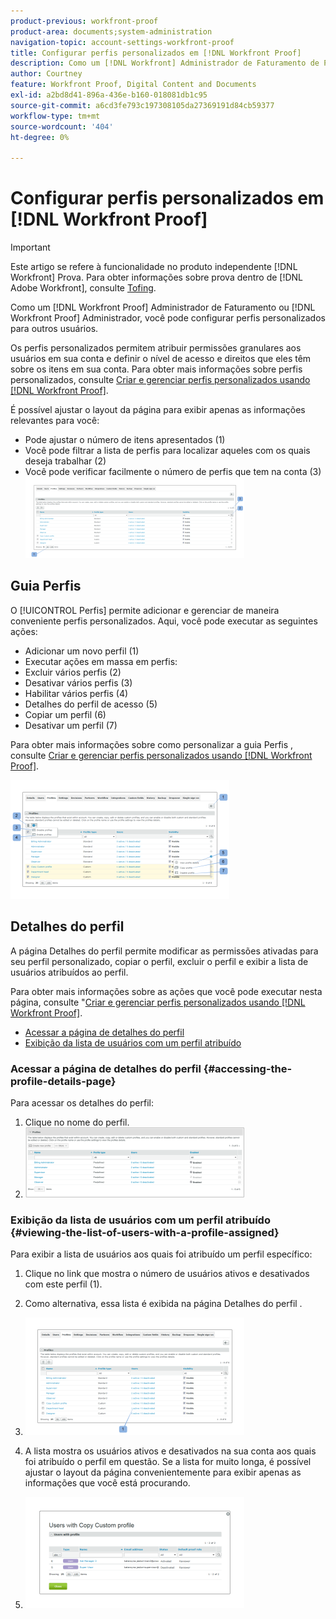 ```yaml
---
product-previous: workfront-proof
product-area: documents;system-administration
navigation-topic: account-settings-workfront-proof
title: Configurar perfis personalizados em [!DNL Workfront Proof]
description: Como um [!DNL Workfront] Administrador de Faturamento de Prova ou [!DNL Workfront Proof] Administrador, você pode configurar perfis personalizados para outros usuários.
author: Courtney
feature: Workfront Proof, Digital Content and Documents
exl-id: a2bd8d41-896a-436e-b160-018081db1c95
source-git-commit: a6cd3fe793c197308105da27369191d84cb59377
workflow-type: tm+mt
source-wordcount: '404'
ht-degree: 0%

---
```


# Configurar perfis personalizados em [!DNL Workfront Proof]

>[!IMPORTANT]
>
>Este artigo se refere à funcionalidade no produto independente [!DNL Workfront] Prova. Para obter informações sobre prova dentro de [!DNL Adobe Workfront], consulte [Tofing](../../../review-and-approve-work/proofing/proofing.md).

Como um [!DNL Workfront Proof] Administrador de Faturamento ou [!DNL Workfront Proof] Administrador, você pode configurar perfis personalizados para outros usuários.

Os perfis personalizados permitem atribuir permissões granulares aos usuários em sua conta e definir o nível de acesso e direitos que eles têm sobre os itens em sua conta. Para obter mais informações sobre perfis personalizados, consulte [Criar e gerenciar perfis personalizados usando [!DNL Workfront Proof]](../../../workfront-proof/wp-mnguserscontacts/users/create-and-manage-custom-profiles.md).

É possível ajustar o layout da página para exibir apenas as informações relevantes para você:

* Pode ajustar o número de itens apresentados (1)
* Você pode filtrar a lista de perfis para localizar aqueles com os quais deseja trabalhar (2)
* Você pode verificar facilmente o número de perfis que tem na conta (3)\
   ![Layout.png](assets/layout-350x130.png)

## Guia Perfis

O [!UICONTROL Perfis] permite adicionar e gerenciar de maneira conveniente perfis personalizados. Aqui, você pode executar as seguintes ações:

* Adicionar um novo perfil (1)
* Executar ações em massa em perfis:
* Excluir vários perfis (2)
* Desativar vários perfis (3)
* Habilitar vários perfis (4)
* Detalhes do perfil de acesso (5)
* Copiar um perfil (6)
* Desativar um perfil (7)

Para obter mais informações sobre como personalizar a guia Perfis , consulte [Criar e gerenciar perfis personalizados usando [!DNL Workfront Proof]](../../../workfront-proof/wp-mnguserscontacts/users/create-and-manage-custom-profiles.md).

![Profiles_tab_1.png](assets/profiles-tab-1-350x190.png)

## Detalhes do perfil

A página Detalhes do perfil permite modificar as permissões ativadas para seu perfil personalizado, copiar o perfil, excluir o perfil e exibir a lista de usuários atribuídos ao perfil.

Para obter mais informações sobre as ações que você pode executar nesta página, consulte &quot;[Criar e gerenciar perfis personalizados usando [!DNL Workfront Proof]](../../../workfront-proof/wp-mnguserscontacts/users/create-and-manage-custom-profiles.md).

* [Acessar a página de detalhes do perfil](#accessing-the-profile-details-page)
* [Exibição da lista de usuários com um perfil atribuído](#viewing-the-list-of-users-with-a-profile-assigned)

### Acessar a página de detalhes do perfil {#accessing-the-profile-details-page}

Para acessar os detalhes do perfil:

1. Clique no nome do perfil.
1. ![Screen_Shot_2018-10-02_at_10.24.29_AM.png](assets/screen-shot-2018-10-02-at-10.24.29-am-350x112.png)

### Exibição da lista de usuários com um perfil atribuído {#viewing-the-list-of-users-with-a-profile-assigned}

Para exibir a lista de usuários aos quais foi atribuído um perfil específico:

1. Clique no link que mostra o número de usuários ativos e desativados com este perfil (1).
1. Como alternativa, essa lista é exibida na página Detalhes do perfil .
1. ![Users_list_1.png](assets/users-list-1-350x188.png)

1. A lista mostra os usuários ativos e desativados na sua conta aos quais foi atribuído o perfil em questão. Se a lista for muito longa, é possível ajustar o layout da página convenientemente para exibir apenas as informações que você está procurando.
1. ![Users_list_2.png](assets/users-list-2-350x178.png)
